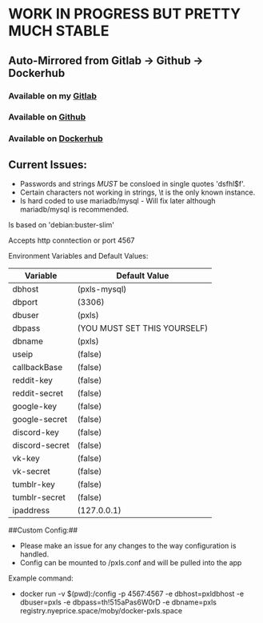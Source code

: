 # WORK IN PROGRESS BUT PRETTY MUCH STABLE #

## Auto-Mirrored from Gitlab -> Github ->  Dockerhub ##


### Available on my [Gitlab](https://gitlab.nyeprice.space/moby/docker-pxls.space) ###

### Available on [Github](https://github.com/aneurinprice/docker-pxls.space) ###

### Available on [Dockerhub](https://hub.docker.com/r/m08y/docker-pxls.space) ###


## Current Issues: ##
  - Passwords and strings *MUST* be consloed in single quotes 'dsfhl$f'.
  - Certain characters not working in strings, \t is the only known instance.
  - Is hard coded to use mariadb/mysql - Will fix later although mariadb/mysql is recommended.

Is based on 'debian:buster-slim'

Accepts http conntection or port 4567

Environment Variables and Default Values:

Variable	|	Default Value
----------------|--------------------
dbhost 		|	(pxls-mysql)
dbport 		|	(3306)
dbuser 		|	(pxls)
dbpass 		|	(YOU MUST SET THIS YOURSELF)
dbname 		|	(pxls)
useip 		|	(false)
callbackBase 	|	(false)
reddit-key 	|	(false)
reddit-secret 	|	(false)
google-key 	|	(false)
google-secret 	|	(false)  
discord-key 	|	(false)
discord-secret	|	(false)
vk-key		|	(false)
vk-secret	|	(false)
tumblr-key	|	(false)
tumblr-secret	|	(false)
ipaddress 	|	(127.0.0.1)

##Custom Config:##
  - Please make an issue for any changes to the way configuration is handled.
  - Config can be mounted to /pxls.conf and will be pulled into the app  


Example command:
  - docker run -v $(pwd):/config -p 4567:4567 -e dbhost=pxldbhost -e dbuser=pxls -e dbpass=th!515aPas6W0rD -e dbname=pxls registry.nyeprice.space/moby/docker-pxls.space
 
